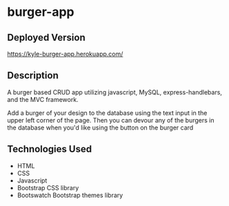 # burger-app

## Deployed Version

https://kyle-burger-app.herokuapp.com/

## Description

A burger based CRUD app utilizing javascript, MySQL, express-handlebars, and the MVC framework.

Add a burger of your design to the database using the text input in the upper left corner of the page. Then you can devour any of the
burgers in the database when you'd like using the button on the burger card

## Technologies Used

- HTML
- CSS
- Javascript
- Bootstrap CSS library
- Bootswatch Bootstrap themes library

